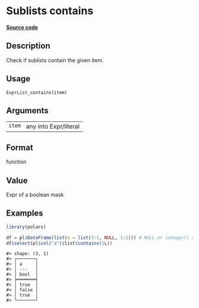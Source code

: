 
# Sublists contains

[**Source code**](https://github.com/pola-rs/r-polars/tree/4c60e4ba5981c539b9639261157303d78f545b69/R/expr__list.R#L227)

## Description

Check if sublists contain the given item.

## Usage

<pre><code class='language-R'>ExprList_contains(item)
</code></pre>

## Arguments

<table>
<tr>
<td style="white-space: nowrap; font-family: monospace; vertical-align: top">
<code id="ExprList_contains_:_item">item</code>
</td>
<td>
any into Expr/literal
</td>
</tr>
</table>

## Format

function

## Value

Expr of a boolean mask

## Examples

``` r
library(polars)

df = pl$DataFrame(list(a = list(3:1, NULL, 1:2))) # NULL or integer() or list()
df$select(pl$col("a")$list$contains(1L))
```

    #> shape: (3, 1)
    #> ┌───────┐
    #> │ a     │
    #> │ ---   │
    #> │ bool  │
    #> ╞═══════╡
    #> │ true  │
    #> │ false │
    #> │ true  │
    #> └───────┘
